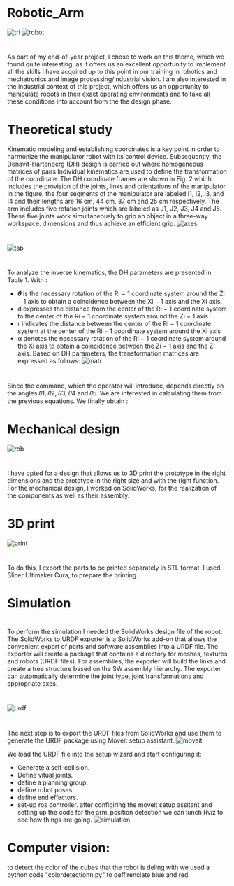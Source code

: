 # Robotic_Arm
![tri](tri.png) 
![robot](robot.PNG)
# 
As part of my end-of-year project, I chose to work on this theme,
which we found quite interesting, as it offers us an excellent opportunity to
implement all the skills I have acquired up to this point in our training in robotics and mechatronics and image processing/industrial vision.
I am also interested in the industrial context of this project, which offers us an opportunity to manipulate robots in their exact operating environments and to take all these conditions into account from the the design phase.
# Theoretical study
Kinematic modeling and establishing coordinates is a key point in order to harmonize the manipulator robot with its control device.
Subsequently, the Denavit-Hartenberg (DH) design is carried out where homogeneous matrices of pairs
Individual kinematics are used to define the transformation of the coordinate.
The DH coordinate frames are shown in Fig. 2 which includes the provision of the
joints, links and orientations of the manipulator.
In the figure, the four segments of the manipulator are labeled I1, I2, I3, and I4 and their lengths are 16
cm, 44 cm, 37 cm and 25 cm respectively.
The arm includes five rotation joints which are labeled as J1, J2, J3, J4 and J5.
These five joints work simultaneously to grip an object in a three-way workspace.
dimensions and thus achieve an efficient grip.
![axes](axes.PNG)
#  
![tab](tab.PNG)
#  
To analyze the inverse kinematics, the DH parameters are presented in Table 1.
With :
* 𝜽 is the necessary rotation of the Ri − 1 coordinate system around the Zi − 1 axis to obtain a coincidence
between the Xi − 1 axis and the Xi axis.
* d expresses the distance from the center of the Ri − 1 coordinate system to the center of the Ri − 1 coordinate system around the Zi − 1 axis
* r indicates the distance between the center of the Ri − 1 coordinate system at the center of the Ri − 1 coordinate system around the Xi axis
* α denotes the necessary rotation of the Ri − 1 coordinate system around the Xi axis to obtain a coincidence
between the Zi − 1 axis and the Zi axis.
Based on DH parameters, the transformation matrices are expressed as follows:
![matr](matr.PNG)
#  
Since the command, which the operator will introduce, depends directly on the angles 𝜃1, 𝜃2, 𝜃3, 𝜃4 and 𝜃5.
We are interested in calculating them from the previous equations. We finally obtain :

# Mechanical design
![rob](rob.png)
# 
I have opted for a design that allows us to 3D print the prototype in the right dimensions and
the prototype in the right size and with the right function.
For the mechanical design, I worked on SolidWorks, for the realization of the components as well as their assembly. 
# 3D print
![print](print.png)
#  
To do this, I export the parts to be printed separately in STL format. I used Slicer Ultimaker Cura, to prepare the printing. 
# Simulation
#  
To perform the simulation I needed the SolidWorks design file of the robot:
The SolidWorks to URDF exporter is a SolidWorks add-on that allows the convenient export of
parts and software assemblies into a URDF file. The exporter will create a package that contains a directory for meshes, textures and robots (URDF files). 
For assemblies, the exporter will build the links and create a tree structure based on the SW assembly hierarchy. The exporter can automatically determine the joint type,
joint transformations and appropriate axes.
#  
![urdf](urdf.PNG)
#  
The next step is to export the URDF files from SolidWorks and use them to generate the
URDF package using Moveit setup assistant.
![moveit](moveit.PNG)

We load the URDF file into the setup wizard and start configuring it:
  * Generate a self-collision. 
  * Define vitual joints.
  * define a planning group.
  * define robot poses.
  * define end effectors.
  * set-up ros controller.
 after configiring the moveit setup assitant and setting up the code for the arm_position detection we can lunch Rviz to see how things are going.
![simulation](simulation.png)
# Computer vision:
to detect the color of the cubes that the robot is deling with we used a python code "colordetectionn.py" to deffirenciate blue and red.
